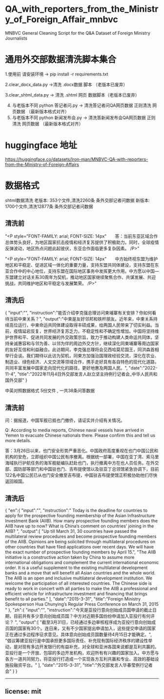 # QA_with_reporters_from_the_Ministry_of_Foreign_Affair_mnbvc
MNBVC General Cleaning Script for the Q&amp;A Dataset of Foreign Ministry Journalists

# 通用外交部数据清洗脚本集合

 1.使用前 请安装环境 -> pip install -r requirements.txt
 
 2.clear_docx_data.py ->清洗 .docx数据 脚本 （老版本已废弃）
 
 3.clear_shtml_data.py -> 清洗 .shtml 网页 数据脚本（老版本已废弃）
 
 4. 与老版本不同 python 答记者问.py -> 清洗答记者问QA网页数据  正则清洗  网页数据 （最新版本格式对齐）
 5. 与老版本不同 python 新闻发布会.py -> 清洗答新闻发布会QA网页数据  正则清洗  网页数据 （最新版本格式对齐）

 
 # huggingface 地址
 
 https://huggingface.co/datasets/Iron-man/MNBVC-QA-with-reporters-from-the-Ministry-of-Foreign-Affairs
 

# 数据格式
shtml数据清洗
老版本: 353个文件,清洗2260条 条外交部记者问数据
新版本: 1700个文件,清洗12877条 条外交部记者问数据


## 清洗前
"<P style="FONT-FAMILY: arial; FONT-SIZE: 14px"　　答：当前东亚区域合作总体势头良好，为地区国家抗击疫情和经济复苏提供了积极助力。同时，全球疫情反弹波动，地区热点问题此起彼伏，东亚合作面临更多复杂因素。 /P>"

"<P style="FONT-FAMILY: arial; FONT-SIZE: 14px"　　中方始终视东盟为维护地区和平稳定、促进区域一体化的重要力量，支持东盟共同体建设，支持东盟在东亚合作中的中心地位，支持东盟在国际地区事务中发挥更大作用。中方愿以中国—东盟建立对话关系30周年为契机，推动地区国家继续聚焦合作、共谋发展、共迎挑战，共同维护地区和平稳定与发展繁荣。 /P>"

## 清洗后
{ "input":"", "instruction":"能否介绍李克强总理访问柬埔寨有关安排？你如何看待当前中柬关系？", "output":"中柬是友好邻邦和铁杆朋友。近年来，中柬关系持续高位运行，中柬命运共同体建设取得丰硕成果，给两国人民带来了切实利益。当前，疫情延宕反复，世界经济复苏乏力，不稳定性和不确定性增加。中国将坚持维护世界和平、促进共同发展的外交政策宗旨，致力于推动构建人类命运共同体，坚持亲诚惠容和与邻为善、以邻为伴的周边外交方针，继续深化同柬埔寨等周边国家的友好互信和利益融合。此访期间，李克强总理将会见西哈莫尼国王，同洪森首相举行会谈。我们期待以此访为契机，同柬方加强治国理政经验交流，深化在农业、制造业、绿色经济、人文交流等领域合作，携手走好具有各自特色的现代化道路，共同丰富发展中国家走向现代化的路径，更好地惠及两国人民。", "date":"2022-11-4", "title":"2022年11月4日外交部发言人赵立坚主持例行记者会_中华人民共和国外交部" }

中英对照数据格式
5份文件 , 一共38条问答数据

## 清洗前
问：据报道，中国军舰已抵也门撤侨，请证实并介绍有关情况。

Q: According to media reports, Chinese naval vessels have arrived in Yemen to evacuate Chinese nationals there. Please confirm this and tell us more details.

答：3月26日以来，也门安全形势严重恶化。中国政府高度重视在也门中国公民和机构的安危，立即组织中国公民有序撤离。根据统一部署，中国在亚丁湾、索马里海域执行护航任务的海军舰艇编队赶赴也门，执行撤离中方在也人员任务。在外交部、国防部等部门和中国驻也门、吉布提使馆以及驻亚丁总领馆紧急协调下，目前122名中国公民已从也门安全撤至吉布提，中国驻吉布提使馆正积极协助他们尽快返回祖国。

## 清洗后
{ "en":{ "input":"", "instruction":" Today is the deadline for countries to apply for the prospective founding membership of the Asian Infrastructure Investment Bank (AIIB). How many prospective founding members does the AIIB have up to now? What is China’s comment on countries’ joining in the AIIB? ", "output":[ "Up till March 31, 30 countries have passed the multilateral review procedures and become prospective founding members of the AIIB. Opinions are being solicited through multilateral procedures on other countries that have filed applications over recent days. We will have the exact number of prospective founding members by April 15.", "The AIIB initiative is a constructive action taken by China to assume more international obligations and complement the current international economic order. It is a useful supplement to the existing multilateral development banks and a move that will benefit all Asian countries and the whole world. The AIIB is an open and inclusive multilateral development institution. We welcome the participation of all interested countries. The Chinese side is ready to work in concert with all parties to make the AIIB a professional and efficient vehicle for infrastructure investment and financing that brings benefit to all parties." ], "date":"2015-3-31", "title":"Foreign Ministry Spokesperson Hua Chunying’s Regular Press Conference on March 31, 2015 " }, "zh":{ "input":"", "instruction":"今天是亚投行意向创始成员国申请的截止日期，目前共有多少意向创始成员国？中方对近期多国纷纷申请加入亚投行有何评论？ ", "output":[ "截至3月31日，已经通过多边审核程序成为亚投行意向创始成员国的国家有30个。连日来，又有不少国家提出申请加入，这些提交申请的国家正在通过多边程序征求意见。具体意向创始成员国数量待4月15日才能确定。", "倡议筹建亚投行是中国承担更多国际责任、补充现有国际经济秩序的建设性举动，是对现有多边开发银行的有益补充，对全球和亚洲各国来说都是互利共赢的。亚投行是一个开放、包容的多边开发机构，欢迎所有有兴趣的国家加入。中方愿与各方一道共同努力，将亚投行打造成一个实现各方互利共赢和专业、高效的基础设施投融资平台。" ], "date":"2015-3-31", "title":"外交部发言人华春莹例行记者会" } }
 
---
license: mit
---
